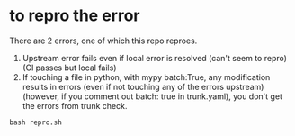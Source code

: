 # to repro the error

There are 2 errors, one of which this repo reproes.

1. Upstream error fails even if local error is resolved (can't seem to repro) (CI passes but local fails)
2. If touching a file in python, with mypy batch:True, any modification results in errors (even if not touching any of the errors upstream) (however, if you comment out batch: true in trunk.yaml), you don't get the errors from trunk check.

```
bash repro.sh
```

